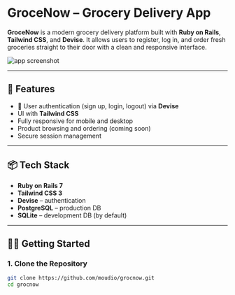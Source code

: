 # GroceNow – Grocery Delivery App

**GroceNow** is a modern grocery delivery platform built with **Ruby on Rails**, **Tailwind CSS**, and **Devise**. It allows users to register, log in, and order fresh groceries straight to their door with a clean and responsive interface.

![app screenshot](https://res.cloudinary.com/dg8uazb1f/image/upload/v1750892708/Screenshot_2025-06-25_at_23.00.21_kunroh.png "screenshot")



---

## 🚀 Features

- 🔐 User authentication (sign up, login, logout) via **Devise**
-  UI with **Tailwind CSS**
- Fully responsive for mobile and desktop
- Product browsing and ordering (coming soon)
- Secure session management

---

## 📦 Tech Stack

- **Ruby on Rails 7**
- **Tailwind CSS 3**
- **Devise** – authentication
- **PostgreSQL** – production DB
- **SQLite** – development DB (by default)

---

## 🧑‍💻 Getting Started

### 1. Clone the Repository

```bash
git clone https://github.com/moudio/grocnow.git
cd grocnow
